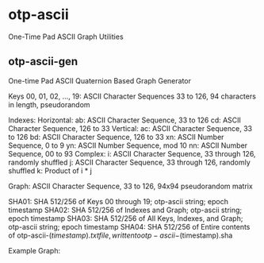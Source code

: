 # otp-ascii
One-Time Pad ASCII Graph Utilities

## otp-ascii-gen
One-time Pad ASCII Quaternion Based Graph Generator

Keys 00, 01, 02, ..., 19: ASCII Character Sequences 33 to 126, 94 characters in length, pseudorandom

Indexes:
  Horizontal:
    ab: ASCII Character Sequence, 33 to 126
    cd: ASCII Character Sequence, 126 to 33
  Vertical:
    ac: ASCII Character Sequence, 33 to 126
    bd: ASCII Character Sequence, 126 to 33
    xn: ASCII Number Sequence, 0 to 9
    yn: ASCII Number Sequence, mod 10
    nn: ASCII Number Sequence, 00 to 93
  Complex:
    i: ASCII Character Sequence, 33 through 126, randomly shuffled
    j: ASCII Character Sequence, 33 through 126, randomly shuffled
    k: Product of i * j
    
Graph: ASCII Character Sequence, 33 to 126, 94x94 pseudorandom matrix

SHA01: SHA 512/256 of Keys 00 through 19; otp-ascii string; epoch timestamp
SHA02: SHA 512/256 of Indexes and Graph; otp-ascii string; epoch timestamp
SHA03: SHA 512/256 of All Keys, Indexes, and Graph; otp-ascii string; epoch timestamp
SHA04: SHA 512/256 of Entire contents of otp-ascii-$(timestamp).txt file, written to otp-ascii-$(timestamp).sha

Example Graph:

